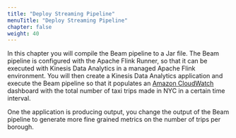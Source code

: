 ```yaml
---
title: "Deploy Streaming Pipeline"
menuTitle: "Deploy Streaming Pipeline"
chapter: false
weight: 40
---
```


In this chapter you will compile the Beam pipeline to a Jar file. The Beam pipeline is configured with the Apache Flink Runner, so that it can be executed with Kinesis Data Analytics in a managed Apache Flink environment. You will then create a Kinesis Data Analytics application and execute the Beam pipeline so that it populates an [Amazon CloudWatch](https://aws.amazon.com/cloudwatch/) dashboard with the total number of taxi trips made in NYC in a certain time interval.

One the application is producing output, you change the output of the Beam pipeline to generate more fine grained metrics on the number of trips per borough.
